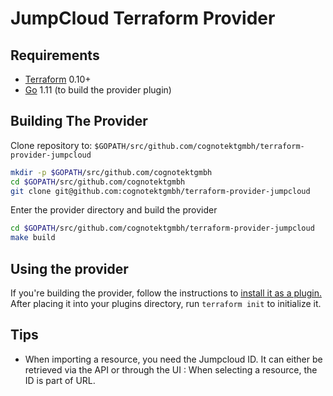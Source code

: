 # JumpCloud Terraform Provider

## Requirements

- [Terraform](https://www.terraform.io/downloads.html) 0.10+
- [Go](https://golang.org/doc/install) 1.11 (to build the provider plugin)

## Building The Provider

Clone repository to: `$GOPATH/src/github.com/cognotektgmbh/terraform-provider-jumpcloud`

```sh
mkdir -p $GOPATH/src/github.com/cognotektgmbh
cd $GOPATH/src/github.com/cognotektgmbh
git clone git@github.com:cognotektgmbh/terraform-provider-jumpcloud
```

Enter the provider directory and build the provider

```sh
cd $GOPATH/src/github.com/cognotektgmbh/terraform-provider-jumpcloud
make build
```

## Using the provider

If you're building the provider, follow the instructions to [install it as a plugin.](https://www.terraform.io/docs/plugins/basics.html#installing-a-plugin) After placing it into your plugins directory,  run `terraform init` to initialize it.

## Tips

- When importing a resource, you need the Jumpcloud ID. It can either be retrieved via the API or through the UI : When selecting a resource, the ID is part of URL.

